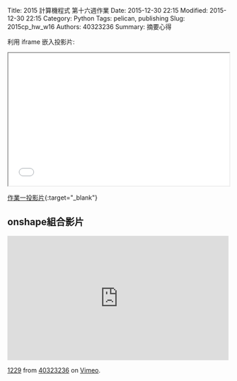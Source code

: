 Title: 2015 計算機程式 第十六週作業
Date: 2015-12-30 22:15
Modified: 2015-12-30 22:15
Category: Python
Tags: pelican, publishing
Slug: 2015cp_hw_w16
Authors: 40323236
Summary: 摘要心得

利用 iframe 嵌入投影片:

<iframe src="simplest12.html" width="500" height="300"></iframe>

[作業一投影片](simplest12.html){:target="_blank"}
<br>
<h2>onshape組合影片</h2>
<iframe src="https://player.vimeo.com/video/150255693" width="500" height="281" frameborder="0" webkitallowfullscreen mozallowfullscreen allowfullscreen></iframe>
<p><a href="https://vimeo.com/150255693">1229</a> from <a href="https://vimeo.com/user45556148">40323236</a> on <a href="https://vimeo.com">Vimeo</a>.</p>